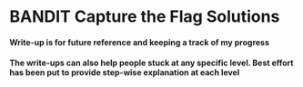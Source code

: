 # BANDIT Capture the Flag Solutions

#### Write-up is for future reference and keeping a track of my progress
#### The write-ups can also help people stuck at any specific level. Best effort has been put to provide step-wise explanation at each level
